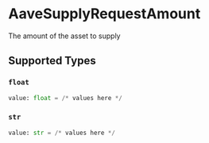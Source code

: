 # AaveSupplyRequestAmount

The amount of the asset to supply


## Supported Types

### `float`

```python
value: float = /* values here */
```

### `str`

```python
value: str = /* values here */
```

